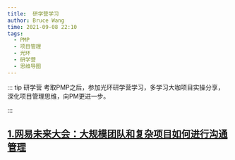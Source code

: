 ```yaml
---
title:  研学营学习
author: Bruce Wang
time: 2021-09-08 22:10
tags:
  - PMP
  - 项目管理
  - 光环
  - 研学营
  - 思维导图
---
```


::: tip 研学营
考取PMP之后，参加光环研学营学习，多学习大咖项目实操分享，深化项目管理思维，向PM更进一步。

:::

## [1.网易未来大会：大规模团队和复杂项目如何进行沟通管理](./01.html)